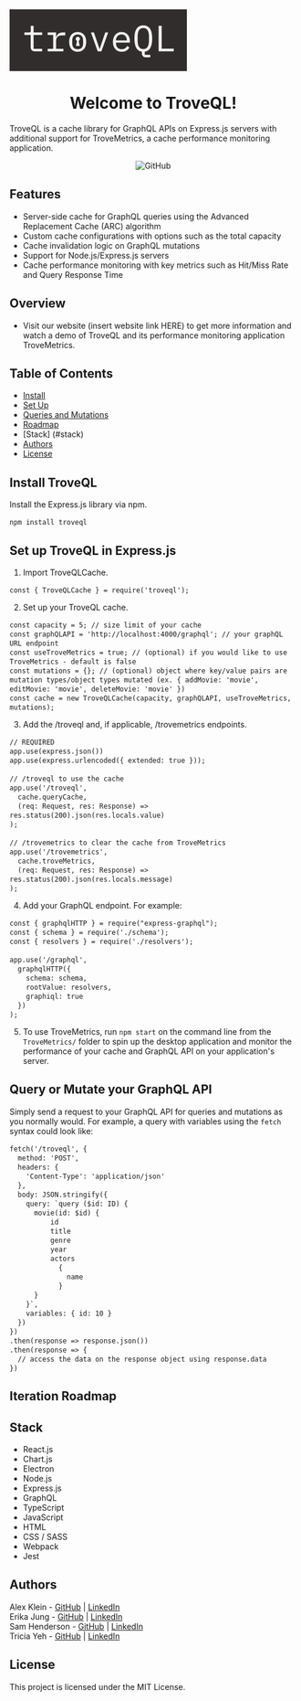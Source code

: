 <img align="center" style="max-width:100%" src='/assets/TroveQL-black.svg'>
<h1 align="center">Welcome to TroveQL!</h1>
<p>TroveQL is a cache library for GraphQL APIs on Express.js servers with additional support for TroveMetrics, a cache performance monitoring application.</p>
<p align="center">
  <img alt="GitHub" src="https://img.shields.io/github/license/oslabs-beta/troveql">
</p>

## Features
- Server-side cache for GraphQL queries using the Advanced Replacement Cache (ARC) algorithm
- Custom cache configurations with options such as the total capacity
- Cache invalidation logic on GraphQL mutations
- Support for Node.js/Express.js servers
- Cache performance monitoring with key metrics such as Hit/Miss Rate and Query Response Time

## Overview
- Visit our website (insert website link HERE) to get more information and watch a demo of TroveQL and its performance monitoring application TroveMetrics.

## Table of Contents
- [Install](#install-troveql)
- [Set Up](#set-up-troveql-in-express.js)
- [Queries and Mutations](#query-or-mutate-your-graphQL-API)
- [Roadmap](#iteration-roadmap)
- [Stack] (#stack)
- [Authors](#authors)
- [License](#license)

## Install TroveQL
Install the Express.js library via npm.

```
npm install troveql
```

## Set up TroveQL in Express.js
1. Import TroveQLCache.
```
const { TroveQLCache } = require('troveql');
```

2. Set up your TroveQL cache.
```
const capacity = 5; // size limit of your cache
const graphQLAPI = 'http://localhost:4000/graphql'; // your graphQL URL endpoint
const useTroveMetrics = true; // (optional) if you would like to use TroveMetrics - default is false
const mutations = {}; // (optional) object where key/value pairs are mutation types/object types mutated (ex. { addMovie: 'movie', editMovie: 'movie', deleteMovie: 'movie' })
const cache = new TroveQLCache(capacity, graphQLAPI, useTroveMetrics, mutations);
```

3. Add the /troveql and, if applicable, /trovemetrics endpoints.
```
// REQUIRED
app.use(express.json())
app.use(express.urlencoded({ extended: true }));

// /troveql to use the cache
app.use('/troveql', 
  cache.queryCache,
  (req: Request, res: Response) => res.status(200).json(res.locals.value)
);

// /trovemetrics to clear the cache from TroveMetrics
app.use('/trovemetrics', 
  cache.troveMetrics,
  (req: Request, res: Response) => res.status(200).json(res.locals.message)
);
```

4. Add your GraphQL endpoint. For example:
```
const { graphqlHTTP } = require("express-graphql");
const { schema } = require('./schema');
const { resolvers } = require('./resolvers');

app.use('/graphql', 
  graphqlHTTP({
    schema: schema, 
    rootValue: resolvers,
    graphiql: true
  })
);
```

5. To use TroveMetrics, run `npm start` on the command line from the `TroveMetrics/` folder to spin up the desktop application and monitor the performance of your cache and GraphQL API on your application's server.

## Query or Mutate your GraphQL API
Simply send a request to your GraphQL API for queries and mutations as you normally would. For example, a query with variables using the `fetch` syntax could look like:
```
fetch('/troveql', {
  method: 'POST',
  headers: { 
    'Content-Type': 'application/json' 
  },
  body: JSON.stringify({
    query: `query ($id: ID) {
      movie(id: $id) {
          id
          title
          genre
          year
          actors 
            {
              name
            }
      }
    }`,
    variables: { id: 10 }
  })
})
.then(response => response.json())
.then(response => {
  // access the data on the response object using response.data
})
```

## Iteration Roadmap

## Stack
- React.js
- Chart.js
- Electron
- Node.js
- Express.js
- GraphQL
- TypeScript
- JavaScript
- HTML
- CSS / SASS
- Webpack
- Jest

## Authors
Alex Klein - [GitHub](https://github.com/a-t-klein) | [LinkedIn](https://www.linkedin.com/in/alex-t-klein-183aa758/)
<br>
Erika Jung - [GitHub](https://github.com/erikahjung) | [LinkedIn](https://www.linkedin.com/in/erikahjung)
<br>
Sam Henderson - [GitHub](https://github.com/samhhenderson) | [LinkedIn](https://www.linkedin.com/in/samuel-h-henderson/)
<br>
Tricia Yeh - [GitHub](https://github.com/triciacorwin) | [LinkedIn](https://www.linkedin.com/in/tricia-yeh/)
<br>

## License
This project is licensed under the MIT License.